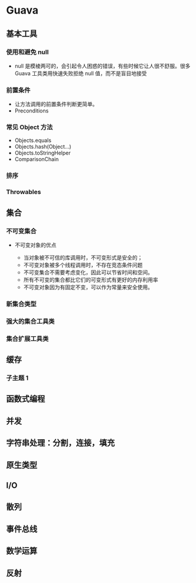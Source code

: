 # Guava

## 基本工具

### 使用和避免 null

- null 是模棱两可的，会引起令人困惑的错误，有些时候它让人很不舒服。很多 Guava 工具类用快速失败拒绝 null 值，而不是盲目地接受

### 前置条件

- 让方法调用的前置条件判断更简单。
- Preconditions

### 常见 Object 方法

- Objects.equals
- Objects.hash(Object...)
- Objects.toStringHelper
- ComparisonChain

### 排序

### Throwables

## 集合

### 不可变集合

- 不可变对象的优点

	- 当对象被不可信的库调用时，不可变形式是安全的；
	- 不可变对象被多个线程调用时，不存在竞态条件问题
	- 不可变集合不需要考虑变化，因此可以节省时间和空间。
	- 所有不可变的集合都比它们的可变形式有更好的内存利用率
	- 不可变对象因为有固定不变，可以作为常量来安全使用。

### 新集合类型

### 强大的集合工具类

### 集合扩展工具类

## 缓存

### 子主题 1

## 函数式编程

## 并发

## 字符串处理：分割，连接，填充

## 原生类型

## I/O

## 散列

## 事件总线

## 数学运算

## 反射

